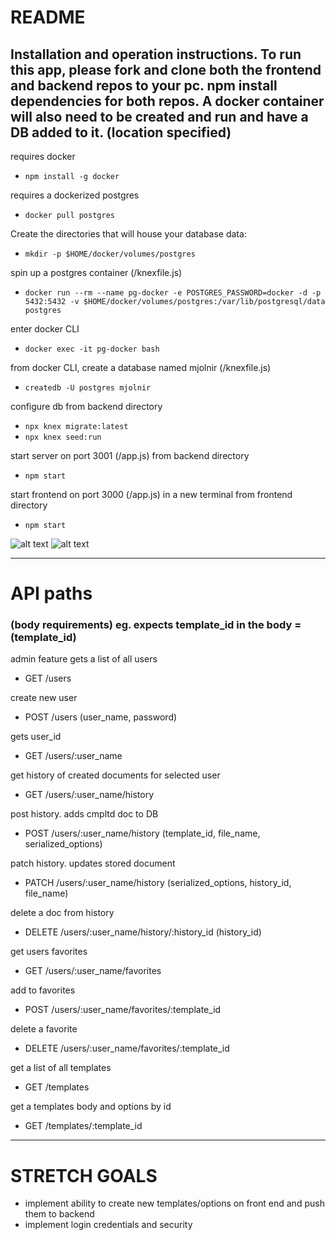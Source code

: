# README
Installation and operation instructions. To run this app, please fork and clone both the frontend and backend repos to your pc. npm install dependencies for both repos. A docker container will also need to be created and run and have a DB added to it. (location specified)
---
requires docker
- `npm install -g docker`

requires a dockerized postgres
- `docker pull postgres`

Create the directories that will house your database data:
- `mkdir -p $HOME/docker/volumes/postgres`

spin up a postgres container (/knexfile.js)
- `docker run --rm --name pg-docker -e POSTGRES_PASSWORD=docker -d -p 5432:5432 -v $HOME/docker/volumes/postgres:/var/lib/postgresql/data postgres`

enter docker CLI
- `docker exec -it pg-docker bash`

from docker CLI, create a database named mjolnir (/knexfile.js)
- `createdb -U postgres mjolnir`

configure db from backend directory
- `npx knex migrate:latest`
- `npx knex seed:run`

start server on port 3001 (/app.js) from backend directory
- `npm start`

start frontend on port 3000 (/app.js) in a new terminal from frontend directory
- `npm start`

![alt text](http://url/to/img.png)
![alt text](https://github.com/[username]/[reponame]/blob/[branch]/image.jpg?raw=true)

---
# API paths
### **(body requirements) eg. expects template_id in the body = (template_id)**

admin feature gets a list of all users
- GET /users

create new user
- POST /users
(user_name, password)

gets user_id
- GET /users/:user_name

get history of created documents for selected user
- GET /users/:user_name/history

post history. adds cmpltd doc to DB
- POST /users/:user_name/history
(template_id, file_name, serialized_options)

patch history. updates stored document
- PATCH /users/:user_name/history
(serialized_options, history_id, file_name)

delete a doc from history
- DELETE /users/:user_name/history/:history_id
(history_id)

get users favorites
- GET /users/:user_name/favorites

add to favorites
- POST /users/:user_name/favorites/:template_id

delete a favorite
- DELETE /users/:user_name/favorites/:template_id

get a list of all templates
- GET /templates

get a templates body and options by id
- GET /templates/:template_id

---
# STRETCH GOALS

- implement ability to create new templates/options on front end and push them to backend
- implement login credentials and security
